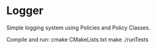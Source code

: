 # Logger
Simple logging system using Policies and Policy Classes.

Compile and run:
cmake CMakeLists.txt
make
./runTests
